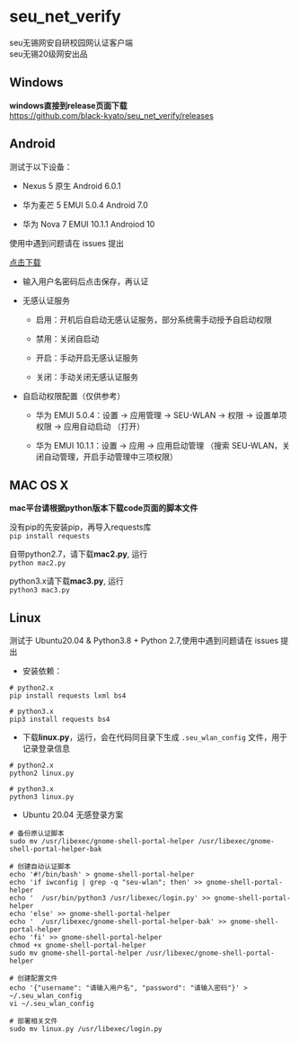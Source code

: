 # seu_net_verify
seu无锡网安自研校园网认证客户端  
seu无锡20级网安出品  

## Windows

**windows直接到release页面下载**  
https://github.com/black-kyato/seu_net_verify/releases

## Android

测试于以下设备：

- Nexus 5 原生 Android 6.0.1

- 华为麦芒 5 EMUI 5.0.4 Android 7.0

- 华为 Nova 7 EMUI 10.1.1 Androiod 10

使用中遇到问题请在 issues 提出

[点击下载](https://github.com/black-kyato/seu_net_verify/releases/tag/Android-v1.2)

- 输入用户名密码后点击保存，再认证

- 无感认证服务

    - 启用：开机后自启动无感认证服务，部分系统需手动授予自启动权限
    
    - 禁用：关闭自启动
    
    - 开启：手动开启无感认证服务
    
    - 关闭：手动关闭无感认证服务
    
- 自启动权限配置（仅供参考）

    - 华为 EMUI 5.0.4：设置 -> 应用管理 -> SEU-WLAN -> 权限 -> 设置单项权限 -> 应用自动启动 （打开）
    
    - 华为 EMUI 10.1.1：设置 -> 应用 -> 应用启动管理 （搜索 SEU-WLAN，关闭自动管理，开启手动管理中三项权限）

## MAC OS X  

**mac平台请根据python版本下载code页面的脚本文件**  

没有pip的先安装pip，再导入requests库  
`pip install requests`    

自带python2.7，请下载**mac2.py**, 运行   
`python mac2.py`  

python3.x请下载**mac3.py**, 运行  
`python3 mac3.py`  

## Linux

测试于 Ubuntu20.04 & Python3.8 + Python 2.7,使用中遇到问题请在 issues 提出

- 安装依赖：

```
# python2.x
pip install requests lxml bs4

# python3.x
pip3 install requests bs4
```

- 下载**linux.py**，运行，会在代码同目录下生成 `.seu_wlan_config` 文件，用于记录登录信息

```
# python2.x
python2 linux.py

# python3.x
python3 linux.py
```

- Ubuntu 20.04 无感登录方案

```
# 备份原认证脚本
sudo mv /usr/libexec/gnome-shell-portal-helper /usr/libexec/gnome-shell-portal-helper-bak

# 创建自动认证脚本
echo '#!/bin/bash' > gnome-shell-portal-helper
echo 'if iwconfig | grep -q "seu-wlan"; then' >> gnome-shell-portal-helper
echo '	/usr/bin/python3 /usr/libexec/login.py' >> gnome-shell-portal-helper
echo 'else' >> gnome-shell-portal-helper
echo '	/usr/libexec/gnome-shell-portal-helper-bak' >> gnome-shell-portal-helper
echo 'fi' >> gnome-shell-portal-helper
chmod +x gnome-shell-portal-helper
sudo mv gnome-shell-portal-helper /usr/libexec/gnome-shell-portal-helper

# 创建配置文件
echo '{"username": "请输入用户名", "password": "请输入密码"}' > ~/.seu_wlan_config
vi ~/.seu_wlan_config

# 部署相关文件
sudo mv linux.py /usr/libexec/login.py
```
